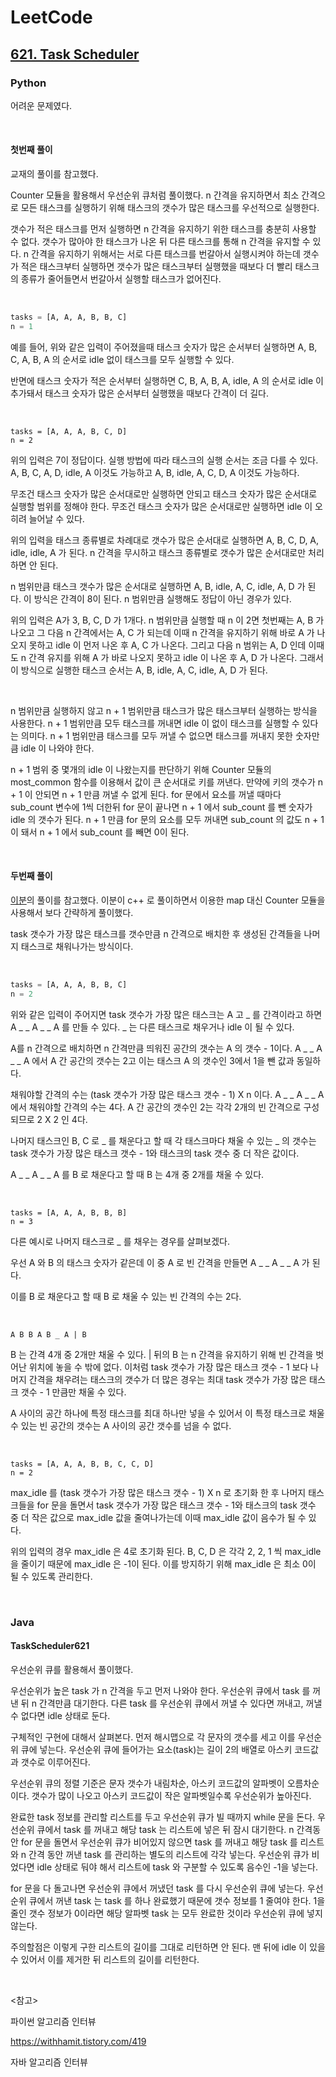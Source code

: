 # LeetCode

## [621. Task Scheduler](https://leetcode.com/problems/task-scheduler/)

### Python

어려운 문제였다.

<br>

#### 첫번째 풀이

교재의 풀이를 참고했다.

Counter 모듈을 활용해서 우선순위 큐처럼 풀이했다. n 간격을 유지하면서 최소 간격으로 모든 태스크를 실행하기 위해 태스크의 갯수가 많은 태스크를 우선적으로 실행한다.

갯수가 적은 태스크를 먼저 실행하면 n 간격을 유지하기 위한 태스크를 충분히 사용할 수 없다. 갯수가 많아야 한 태스크가 나온 뒤 다른 태스크를 통해 n 간격을 유지할 수 있다. n 간격을 유지하기 위해서는 서로 다른 태스크를 번갈아서 실행시켜야 하는데 갯수가 적은 태스크부터 실행하면 갯수가 많은 태스크부터 실행했을 때보다 더 빨리 태스크의 종류가 줄어들면서 번갈아서 실행할 태스크가 없어진다.

<br>

```python
tasks = [A, A, A, B, B, C] 
n = 1
```

예를 들어, 위와 같은 입력이 주어졌을때 태스크 숫자가 많은 순서부터 실행하면 A, B, C, A, B, A 의 순서로 idle 없이 태스크를 모두 실행할 수 있다.

반면에 태스크 숫자가 적은 순서부터 실행하면 C, B, A, B, A, idle, A 의 순서로 idle 이 추가돼서 태스크 숫자가 많은 순서부터 실행했을 때보다 간격이 더 길다.

<br>

```
tasks = [A, A, A, B, C, D]
n = 2
```

위의 입력은 7이 정답이다. 실행 방법에 따라 태스크의 실행 순서는 조금 다를 수 있다. A, B, C, A, D, idle, A 이것도 가능하고 A, B, idle, A, C, D, A 이것도 가능하다.

무조건 태스크 숫자가 많은 순서대로만 실행하면 안되고 태스크 숫자가 많은 순서대로 실행할 범위를 정해야 한다. 무조건 태스크 숫자가 많은 순서대로만 실행하면 idle 이 오히려 늘어날 수 있다.

위의 입력을 태스크 종류별로 차례대로 갯수가 많은 순서대로 실행하면 A, B, C, D, A, idle, idle, A 가 된다. n 간격을 무시하고 태스크 종류별로 갯수가 많은 순서대로만 처리하면 안 된다.

n 범위만큼 태스크 갯수가 많은 순서대로 실행하면 A, B, idle, A, C, idle, A, D 가 된다. 이 방식은 간격이 8이 된다. n 범위만큼 실행해도 정답이 아닌 경우가 있다.

위의 입력은 A가 3, B, C, D 가 1개다. n 범위만큼 실행할 때 n 이 2면 첫번째는 A, B 가 나오고 그 다음 n 간격에서는 A, C 가 되는데 이때 n 간격을 유지하기 위해 바로 A 가 나오지 못하고 idle 이 먼저 나온 후 A, C 가 나온다. 그리고 다음 n 범위는 A, D 인데 이때도 n 간격 유지를 위해 A 가 바로 나오지 못하고 idle 이 나온 후 A, D 가 나온다. 그래서 이 방식으로 실행한 태스크 순서는  A, B, idle, A, C, idle, A, D 가 된다.

<br>

n 범위만큼 실행하지 않고 n + 1 범위만큼 태스크가 많은 태스크부터 실행하는 방식을 사용한다. n + 1 범위만큼 모두 태스크를 꺼내면 idle 이 없이 태스크를 실행할 수 있다는 의미다. n + 1 범위만큼 태스크를 모두 꺼낼 수 없으면 태스크를 꺼내지 못한 숫자만큼 idle 이 나와야 한다.

n + 1 범위 중 몇개의 idle 이 나왔는지를 판단하기 위해 Counter 모듈의 most_common 함수를 이용해서 값이 큰 순서대로 키를 꺼낸다. 만약에 키의 갯수가 n + 1 이 안되면 n + 1 만큼 꺼낼 수 없게 된다. for 문에서 요소를 꺼낼 때마다 sub_count 변수에 1씩 더한뒤 for 문이 끝나면 n + 1 에서 sub_count 를 뺀 숫자가 idle 의 갯수가 된다. n  + 1 만큼 for 문의 요소를 모두 꺼내면 sub_count 의 값도 n + 1 이 돼서 n + 1 에서 sub_count 를 빼면 0이 된다.

<br>

#### 두번째 풀이

[이분](https://withhamit.tistory.com/419)의 풀이를 참고했다. 이분이 c++ 로 풀이하면서 이용한 map 대신 Counter 모듈을 사용해서 보다 간략하게 풀이했다.

task 갯수가 가장 많은 태스크를 갯수만큼 n 간격으로 배치한 후 생성된 간격들을 나머지 태스크로 채워나가는 방식이다.

<br>

```python
tasks = [A, A, A, B, B, C]
n = 2
```

위와 같은 입력이 주어지면 task 갯수가 가장 많은 태스크는 A 고 _ 를 간격이라고 하면 A _ _ A _ _ A 를 만들 수 있다. _ 는 다른 태스크로 채우거나 idle 이 될 수 있다.

A를 n 간격으로 배치하면 n 간격만큼 띄워진 공간의 갯수는 A 의 갯수 - 1이다. A _ _ A _ _ A 에서 A 간 공간의 갯수는 2고 이는 태스크 A 의 갯수인 3에서 1을 뺀 값과 동일하다.

채워야할 간격의 수는 (task 갯수가 가장 많은 태스크 갯수 - 1) X n 이다. A _ _ A _ _ A 에서 채워야할 간격의 수는 4다. A 간 공간의 갯수인 2는 각각 2개의 빈 간격으로 구성되므로 2 X 2 인 4다.

나머지 태스크인 B, C 로 _ 를 채운다고 할 때 각 태스크마다 채울 수 있는 _ 의 갯수는 task 갯수가 가장 많은 태스크 갯수 - 1와 태스크의 task 갯수 중 더 작은 값이다. 

A _ _ A _ _ A 를 B 로 채운다고 할 때 B 는 4개 중 2개를 채울 수 있다.

<br>

```
tasks = [A, A, A, B, B, B]
n = 3
```

다른 예시로 나머지 태스크로 _ 를 채우는 경우를 살펴보겠다.

우선 A 와 B 의 태스크 숫자가 같은데 이 중 A 로 빈 간격을 만들면 A _ _ A _ _ A 가 된다.

이를 B 로 채운다고 할 때 B 로 채울 수 있는 빈 간격의 수는 2다. 

<br>

```
A B B A B _ A | B
```

B 는 간격 4개 중 2개만 채울 수 있다. | 뒤의 B 는 n 간격을 유지하기 위해 빈 간격을 벗어난 위치에 놓을 수 밖에 없다. 이처럼 task 갯수가 가장 많은 태스크 갯수 - 1 보다 나머지 간격을 채우려는 태스크의 갯수가 더 많은 경우는 최대 task 갯수가 가장 많은 태스크 갯수 - 1 만큼만 채울 수 있다.

A 사이의 공간 하나에 특정 태스크를 최대 하나만 넣을 수 있어서 이 특정 태스크로 채울 수 있는 빈 공간의 갯수는 A 사이의 공간 갯수를 넘을 수 없다.

<br>

```
tasks = [A, A, A, B, B, C, C, D]
n = 2
```

max_idle 를 (task 갯수가 가장 많은 태스크 갯수 - 1) X n 로 초기화 한 후 나머지 태스크들을 for 문을 돌면서 task 갯수가 가장 많은 태스크 갯수 - 1와 태스크의 task 갯수 중 더 작은 값으로 max_idle 값을 줄여나가는데 이때 max_idle 값이 음수가 될 수 있다.

위의 입력의 경우 max_idle 은 4로 초기화 된다. B, C, D 은 각각 2, 2, 1 씩 max_idle 을 줄이기 때문에 max_idle 은 -1이 된다. 이를 방지하기 위해 max_idle 은 최소 0이 될 수 있도록 관리한다.

<br>

### Java

#### TaskScheduler621

우선순위 큐를 활용해서 풀이했다.

우선순위가 높은 task 가 n 간격을 두고 먼저 나와야 한다. 우선순위 큐에서 task 를 꺼낸 뒤 n 간격만큼 대기한다. 다른 task 를 우선순위 큐에서 꺼낼 수 있다면 꺼내고, 꺼낼 수 없다면 idle 상태로 둔다.

구체적인 구현에 대해서 살펴본다. 먼저 해시맵으로 각 문자의 갯수를 세고 이를 우선순위 큐에 넣는다. 우선순위 큐에 들어가는 요소(task)는 길이 2의 배열로 아스키 코드값과 갯수로 이루어진다.

우선순위 큐의 정렬 기준은 문자 갯수가 내림차순, 아스키 코드값의 알파벳이 오름차순이다. 갯수가 많이 나오고 아스키 코드값이 작은 알파벳일수록 우선순위가 높아진다.

완료한 task 정보를 관리할 리스트를 두고 우선순위 큐가 빌 때까지 while 문을 돈다. 우선순위 큐에서 task 를 꺼내고 해당 task 는 리스트에 넣은 뒤 잠시 대기한다. n 간격동안 for 문을 돌면서 우선순위 큐가 비어있지 않으면 task 를 꺼내고 해당 task 를 리스트와 n 간격 동안 꺼낸 task 를 관리하는 별도의 리스트에 각각 넣는다. 우선순위 큐가 비었다면 idle 상태로 둬야 해서 리스트에 task 와 구분할 수 있도록 음수인 -1을 넣는다.

for 문을 다 돌고나면 우선순위 큐에서 꺼냈던 task 를 다시 우선순위 큐에 넣는다. 우선순위 큐에서 꺼낸 task 는 task 를 하나 완료했기 때문에 갯수 정보를 1 줄여야 한다. 1을 줄인 갯수 정보가 0이라면 해당 알파벳 task 는 모두 완료한 것이라 우선순위 큐에 넣지 않는다.

주의할점은 이렇게 구한 리스트의 길이를 그대로 리턴하면 안 된다. 맨 뒤에 idle 이 있을 수 있어서 이를 제거한 뒤 리스트의 길이를 리턴한다.

<br>

<참고>

파이썬 알고리즘 인터뷰

https://withhamit.tistory.com/419

자바 알고리즘 인터뷰

